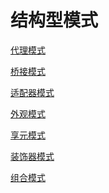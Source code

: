 # 结构型模式

[代理模式][]

[桥接模式][]

[适配器模式][]

[外观模式][]

[享元模式][]

[装饰器模式][]

[组合模式][]



[代理模式]: ./proxy.md
[桥接模式]: ./bridge.md
[适配器模式]: ./adapter.md
[外观模式]: ./facade.md
[享元模式]: ./flyweight.md
[装饰器模式]: ./decorator.md
[组合模式]: ./combine.md